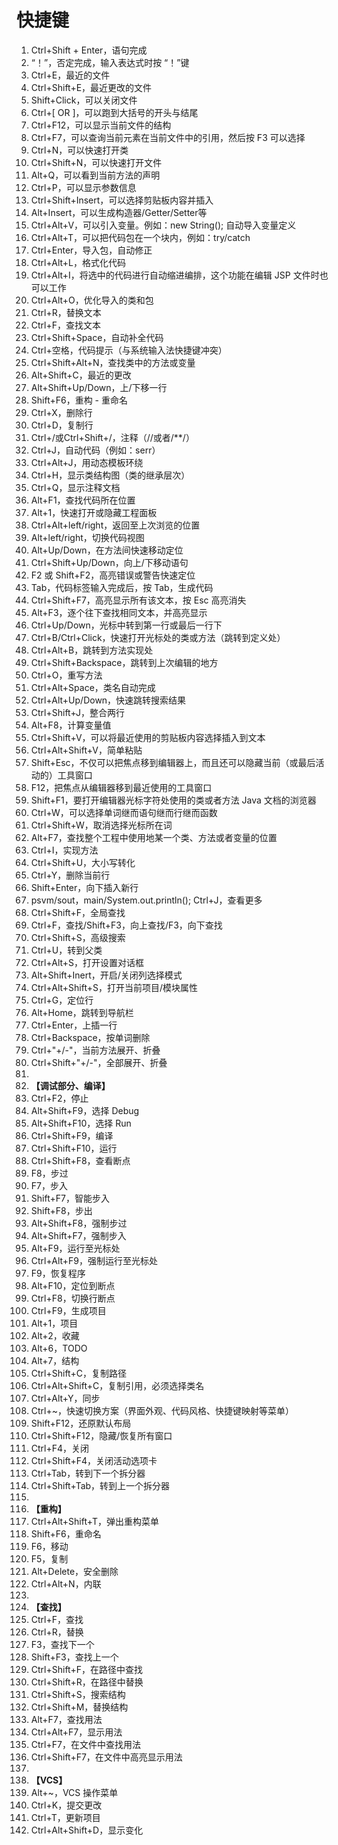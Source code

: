 # 快捷键
1. Ctrl+Shift + Enter，语句完成
2. “！”，否定完成，输入表达式时按 “！”键
3. Ctrl+E，最近的文件
4. Ctrl+Shift+E，最近更改的文件
5. Shift+Click，可以关闭文件
6. Ctrl+[ OR ]，可以跑到大括号的开头与结尾
7. Ctrl+F12，可以显示当前文件的结构
8. Ctrl+F7，可以查询当前元素在当前文件中的引用，然后按 F3 可以选择
9. Ctrl+N，可以快速打开类
10. Ctrl+Shift+N，可以快速打开文件
11. Alt+Q，可以看到当前方法的声明
12. Ctrl+P，可以显示参数信息
13. Ctrl+Shift+Insert，可以选择剪贴板内容并插入
14. Alt+Insert，可以生成构造器/Getter/Setter等
15. Ctrl+Alt+V，可以引入变量。例如：new String();  自动导入变量定义
16. Ctrl+Alt+T，可以把代码包在一个块内，例如：try/catch
17. Ctrl+Enter，导入包，自动修正
18. Ctrl+Alt+L，格式化代码
19. Ctrl+Alt+I，将选中的代码进行自动缩进编排，这个功能在编辑 JSP 文件时也可以工作
20. Ctrl+Alt+O，优化导入的类和包
21. Ctrl+R，替换文本
22. Ctrl+F，查找文本
23. Ctrl+Shift+Space，自动补全代码
24. Ctrl+空格，代码提示（与系统输入法快捷键冲突）
25. Ctrl+Shift+Alt+N，查找类中的方法或变量
26. Alt+Shift+C，最近的更改
27. Alt+Shift+Up/Down，上/下移一行
28. Shift+F6，重构 - 重命名
29. Ctrl+X，删除行
30. Ctrl+D，复制行
31. Ctrl+/或Ctrl+Shift+/，注释（//或者/**/）
32. Ctrl+J，自动代码（例如：serr）
33. Ctrl+Alt+J，用动态模板环绕
34. Ctrl+H，显示类结构图（类的继承层次）
35. Ctrl+Q，显示注释文档
36. Alt+F1，查找代码所在位置
37. Alt+1，快速打开或隐藏工程面板
38. Ctrl+Alt+left/right，返回至上次浏览的位置
39. Alt+left/right，切换代码视图
40. Alt+Up/Down，在方法间快速移动定位
41. Ctrl+Shift+Up/Down，向上/下移动语句
42. F2 或 Shift+F2，高亮错误或警告快速定位
43. Tab，代码标签输入完成后，按 Tab，生成代码
44. Ctrl+Shift+F7，高亮显示所有该文本，按 Esc 高亮消失
45. Alt+F3，逐个往下查找相同文本，并高亮显示
46. Ctrl+Up/Down，光标中转到第一行或最后一行下
47. Ctrl+B/Ctrl+Click，快速打开光标处的类或方法（跳转到定义处）
48. Ctrl+Alt+B，跳转到方法实现处
49. Ctrl+Shift+Backspace，跳转到上次编辑的地方
50. Ctrl+O，重写方法
51. Ctrl+Alt+Space，类名自动完成
52. Ctrl+Alt+Up/Down，快速跳转搜索结果
53. Ctrl+Shift+J，整合两行
54. Alt+F8，计算变量值
55. Ctrl+Shift+V，可以将最近使用的剪贴板内容选择插入到文本
56. Ctrl+Alt+Shift+V，简单粘贴
57. Shift+Esc，不仅可以把焦点移到编辑器上，而且还可以隐藏当前（或最后活动的）工具窗口
58. F12，把焦点从编辑器移到最近使用的工具窗口
59. Shift+F1，要打开编辑器光标字符处使用的类或者方法 Java 文档的浏览器
60. Ctrl+W，可以选择单词继而语句继而行继而函数
61. Ctrl+Shift+W，取消选择光标所在词
62. Alt+F7，查找整个工程中使用地某一个类、方法或者变量的位置
63. Ctrl+I，实现方法
64. Ctrl+Shift+U，大小写转化
65. Ctrl+Y，删除当前行
66. Shift+Enter，向下插入新行
67. psvm/sout，main/System.out.println(); Ctrl+J，查看更多
68. Ctrl+Shift+F，全局查找
69. Ctrl+F，查找/Shift+F3，向上查找/F3，向下查找
70. Ctrl+Shift+S，高级搜索
71. Ctrl+U，转到父类
72. Ctrl+Alt+S，打开设置对话框
73. Alt+Shift+Inert，开启/关闭列选择模式
74. Ctrl+Alt+Shift+S，打开当前项目/模块属性
75. Ctrl+G，定位行
76. Alt+Home，跳转到导航栏
77. Ctrl+Enter，上插一行
78. Ctrl+Backspace，按单词删除
79. Ctrl+"+/-"，当前方法展开、折叠
80. Ctrl+Shift+"+/-"，全部展开、折叠
81. 
82. **【调试部分、编译】**
83. Ctrl+F2，停止
84. Alt+Shift+F9，选择 Debug
85. Alt+Shift+F10，选择 Run
86. Ctrl+Shift+F9，编译
87. Ctrl+Shift+F10，运行
88. Ctrl+Shift+F8，查看断点
89. F8，步过
90. F7，步入
91. Shift+F7，智能步入
92. Shift+F8，步出
93. Alt+Shift+F8，强制步过
94. Alt+Shift+F7，强制步入
95. Alt+F9，运行至光标处
96. Ctrl+Alt+F9，强制运行至光标处
97. F9，恢复程序
98. Alt+F10，定位到断点
99. Ctrl+F8，切换行断点
100. Ctrl+F9，生成项目
101. Alt+1，项目
102. Alt+2，收藏
103. Alt+6，TODO
104. Alt+7，结构
105. Ctrl+Shift+C，复制路径
106. Ctrl+Alt+Shift+C，复制引用，必须选择类名
107. Ctrl+Alt+Y，同步
108. Ctrl+~，快速切换方案（界面外观、代码风格、快捷键映射等菜单）
109. Shift+F12，还原默认布局
110. Ctrl+Shift+F12，隐藏/恢复所有窗口
111. Ctrl+F4，关闭
112. Ctrl+Shift+F4，关闭活动选项卡
113. Ctrl+Tab，转到下一个拆分器
114. Ctrl+Shift+Tab，转到上一个拆分器
115. 
116. **【重构】**
117. Ctrl+Alt+Shift+T，弹出重构菜单
118. Shift+F6，重命名
119. F6，移动
120. F5，复制
121. Alt+Delete，安全删除
122. Ctrl+Alt+N，内联
123. 
124. **【查找】**
125. Ctrl+F，查找
126. Ctrl+R，替换
127. F3，查找下一个
128. Shift+F3，查找上一个
129. Ctrl+Shift+F，在路径中查找
130. Ctrl+Shift+R，在路径中替换
131. Ctrl+Shift+S，搜索结构
132. Ctrl+Shift+M，替换结构
133. Alt+F7，查找用法
134. Ctrl+Alt+F7，显示用法
135. Ctrl+F7，在文件中查找用法
136. Ctrl+Shift+F7，在文件中高亮显示用法
137. 
138. **【VCS】**
139. Alt+~，VCS 操作菜单
140. Ctrl+K，提交更改
141. Ctrl+T，更新项目
142. Ctrl+Alt+Shift+D，显示变化